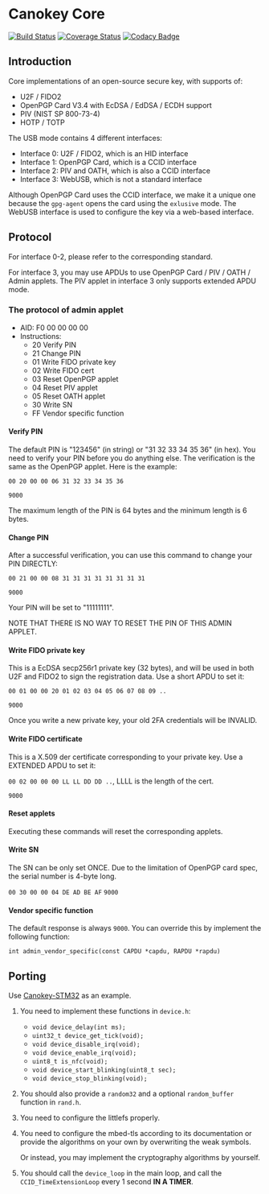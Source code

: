 # Canokey Core

[![Build Status](https://travis-ci.com/canokeys/canokey-core.svg?branch=master)](https://travis-ci.com/canokeys/canokey-core)
[![Coverage Status](https://coveralls.io/repos/github/canokeys/canokey-core/badge.svg?branch=master)](https://coveralls.io/github/canokeys/canokey-core?branch=master)
[![Codacy Badge](https://api.codacy.com/project/badge/Grade/de791a6a112a4b9f8da8df6fb96bcb12)](https://www.codacy.com/manual/zz593141477/canokey-core?utm_source=github.com&amp;utm_medium=referral&amp;utm_content=canokeys/canokey-core&amp;utm_campaign=Badge_Grade)

## Introduction

Core implementations of an open-source secure key, with supports of:

* U2F / FIDO2
* OpenPGP Card V3.4 with EcDSA / EdDSA / ECDH support
* PIV (NIST SP 800-73-4)
* HOTP / TOTP

The USB mode contains 4 different interfaces:

* Interface 0: U2F / FIDO2, which is an HID interface
* Interface 1: OpenPGP Card, which is a CCID interface
* Interface 2: PIV and OATH, which is also a CCID interface
* Interface 3: WebUSB, which is not a standard interface

Although OpenPGP Card uses the CCID interface, we make it a unique one because the `gpg-agent` opens the card using the `exlusive` mode.
The WebUSB interface is used to configure the key via a web-based interface.

## Protocol

For interface 0-2, please refer to the corresponding standard.

For interface 3, you may use APDUs to use OpenPGP Card / PIV / OATH / Admin applets. The PIV applet in interface 3 only supports extended APDU mode.

### The protocol of admin applet

* AID: F0 00 00 00 00
* Instructions:
  * 20 Verify PIN
  * 21 Change PIN
  * 01 Write FIDO private key
  * 02 Write FIDO cert
  * 03 Reset OpenPGP applet
  * 04 Reset PIV applet
  * 05 Reset OATH applet
  * 30 Write SN
  * FF Vendor specific function

#### Verify PIN

The default PIN is "123456" (in string) or "31 32 33 34 35 36" (in hex). You need to verify your PIN before you do anything else. The verification is the same as the OpenPGP applet. Here is the example:

`00 20 00 00 06 31 32 33 34 35 36`

`9000`

The maximum length of the PIN is 64 bytes and the minimum length is 6 bytes.

#### Change PIN

After a successful verification, you can use this command to change your PIN DIRECTLY:

`00 21 00 00 08 31 31 31 31 31 31 31 31`

`9000`

Your PIN will be set to "11111111".

NOTE THAT THERE IS NO WAY TO RESET THE PIN OF THIS ADMIN APPLET.

#### Write FIDO private key

This is a EcDSA secp256r1 private key (32 bytes), and will be used in both U2F and FIDO2 to sign the registration data. Use a short APDU to set it:

`00 01 00 00 20 01 02 03 04 05 06 07 08 09 ..`

`9000`

Once you write a new private key, your old 2FA credentials will be INVALID.

#### Write FIDO certificate

This is a X.509 der certificate corresponding to your private key. Use a EXTENDED APDU to set it:

`00 02 00 00 00 LL LL DD DD ..`, LLLL is the length of the cert.

`9000`

#### Reset applets

Executing these commands will reset the corresponding applets.

#### Write SN

The SN can be only set ONCE. Due to the limitation of OpenPGP card spec, the serial number is 4-byte long.

`00 30 00 00 04 DE AD BE AF`
`9000`

#### Vendor specific function

The default response is always `9000`. You can override this by implement the following function:

`int admin_vendor_specific(const CAPDU *capdu, RAPDU *rapdu)`

## Porting

Use [Canokey-STM32](https://github.com/canokeys/canokey-stm32) as an example.

1. You need to implement these functions in `device.h`:

   * `void device_delay(int ms);`
   * `uint32_t device_get_tick(void);`
   * `void device_disable_irq(void);`
   * `void device_enable_irq(void);`
   * `uint8_t is_nfc(void);`
   * `void device_start_blinking(uint8_t sec);`
   * `void device_stop_blinking(void);`

2. You should also provide a `random32` and a optional `random_buffer` function in `rand.h`.

3. You need to configure the littlefs properly.

4. You need to configure the mbed-tls according to its documentation or provide the algorithms on your own by overwriting the weak symbols.

   Or instead, you may implement the cryptography algorithms by yourself.

5. You should call the `device_loop` in the main loop, and call the `CCID_TimeExtensionLoop` every 1 second **IN A TIMER**.
